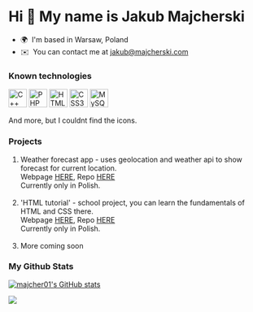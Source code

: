 Hi 👋 My name is Jakub Majcherski
=================================

* 🌍  I'm based in Warsaw, Poland
* ✉️  You can contact me at [jakub@majcherski.com](mailto:jakub@majcherski.com)

### Known technologies

<p align="left">
<a href="https://docs.microsoft.com/en-us/cpp/?view=msvc-170" target="_blank" rel="noreferrer"><img src="https://raw.githubusercontent.com/danielcranney/readme-generator/main/public/icons/skills/cplusplus-colored.svg" width="36" height="36" alt="C++" /></a>
<a href="https://www.php.net/" target="_blank" rel="noreferrer"><img src="https://raw.githubusercontent.com/danielcranney/readme-generator/main/public/icons/skills/php-colored.svg" width="36" height="36" alt="PHP" /></a>
<a href="https://developer.mozilla.org/en-US/docs/Glossary/HTML5" target="_blank" rel="noreferrer"><img src="https://raw.githubusercontent.com/danielcranney/readme-generator/main/public/icons/skills/html5-colored.svg" width="36" height="36" alt="HTML5" /></a>
<a href="https://www.w3.org/TR/CSS/#css" target="_blank" rel="noreferrer"><img src="https://raw.githubusercontent.com/danielcranney/readme-generator/main/public/icons/skills/css3-colored.svg" width="36" height="36" alt="CSS3" /></a>
<a href="https://www.mysql.com/" target="_blank" rel="noreferrer"><img src="https://raw.githubusercontent.com/danielcranney/readme-generator/main/public/icons/skills/mysql-colored.svg" width="36" height="36" alt="MySQL" /></a>
</p>

And more, but I couldnt find the icons.

### Projects
1. Weather forecast app - uses geolocation and weather api to show forecast for current location.<br>
    Webpage <a href="https://majcher01.github.io/nyc/js/pogoda/">HERE</a>,  Repo <a href="https://github.com/majcher01/JS/tree/main/pogoda">HERE</a><br>
    Currently only in Polish.
    <br><br>
2. 'HTML tutorial' - school project, you can learn the fundamentals of HTML and CSS there.<br>
    Webpage <a href="https://tsi2021.pages.dev">HERE</a>,  Repo <a href="https://github.com/majcher01/tsi2021">HERE</a><br>
    Currently only in Polish.
    <br><br>
3. More coming soon
    


### My Github Stats


<a href="http://www.github.com/majcher01"><img src="https://github-readme-stats.vercel.app/api?username=majcher01&show_icons=true&hide=&count_private=true&title_color=0891b2&text_color=ffffff&icon_color=0891b2&bg_color=1c1917&hide_border=true&show_icons=true" alt="majcher01's GitHub stats" /></a>

<a href="http://www.github.com/majcher01"><img src="https://github-readme-streak-stats.herokuapp.com/?user=majcher01&stroke=ffffff&background=1c1917&ring=0891b2&fire=0891b2&currStreakNum=ffffff&currStreakLabel=0891b2&sideNums=ffffff&sideLabels=ffffff&dates=ffffff&hide_border=true" /></a>
